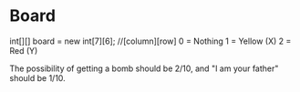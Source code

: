 
# Board

int[][] board = new int[7][6]; //[column][row]
	0 = Nothing
    1 = Yellow (X)
    2 = Red (Y)

The possibility of getting a bomb should be 2/10, and "I am your father" should be 1/10.


